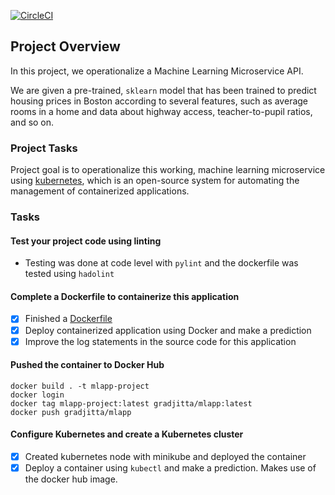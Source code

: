 [![CircleCI](https://circleci.com/gh/gradjitta/mlapp-project.svg?style=svg)](https://circleci.com/gh/gradjitta/mlapp-project)

## Project Overview

In this project, we operationalize a Machine Learning Microservice API. 

We are given a pre-trained, `sklearn` model that has been trained to predict housing prices in Boston according to several features, such as average rooms in a home and data about highway access, teacher-to-pupil ratios, and so on. 

### Project Tasks

Project goal is to operationalize this working, machine learning microservice using [kubernetes](https://kubernetes.io/), which is an open-source system for automating the management of containerized applications.

### Tasks

#### Test your project code using linting
- Testing was done at code level with `pylint` and the dockerfile was tested using `hadolint`
#### Complete a Dockerfile to containerize this application
- [x] Finished a [Dockerfile](https://github.com/gradjitta/mlapp-project/blob/master/Dockerfile)
- [x] Deploy containerized application using Docker and make a prediction
- [x] Improve the log statements in the source code for this application

#### Pushed the container to Docker Hub
```
docker build . -t mlapp-project
docker login
docker tag mlapp-project:latest gradjitta/mlapp:latest
docker push gradjitta/mlapp
```

#### Configure Kubernetes and create a Kubernetes cluster
- [x] Created kubernetes node with minikube and deployed the container
- [x] Deploy a container using `kubectl` and make a prediction. Makes use of the docker hub image.
